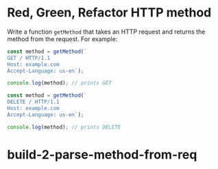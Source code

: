 # Red, Green, Refactor HTTP method

Write a function `getMethod` that takes an HTTP request and returns the method from
the request. For example:

```js
const method = getMethod(`
GET / HTTP/1.1
Host: example.com
Accept-Language: us-en`);

console.log(method); // prints GET
```

```js
const method = getMethod(`
DELETE / HTTP/1.1
Host: example.com
Accept-Language: us-en`);

console.log(method); // prints DELETE
```
# build-2-parse-method-from-req
